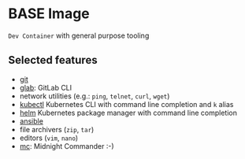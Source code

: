 # BASE Image

`Dev Container` with general purpose tooling

## Selected features

* [git](https://git-scm.com/)
* [glab](https://github.com/gl-cli/glab): GitLab CLI
* network utilities (e.g.: `ping`, `telnet`, `curl`, `wget`)
* [kubectl](https://kubernetes.io/docs/reference/kubectl/) Kubernetes CLI with command line completion and `k` alias
* [helm](https://helm.sh/) Kubernetes package manager with command line completion
* [ansible](https://docs.ansible.com/ansible/latest/index.html) 
* file archivers (`zip`, `tar`) 
* editors (`vim`, `nano`)
* [mc](https://midnight-commander.org/): Midnight Commander :-)